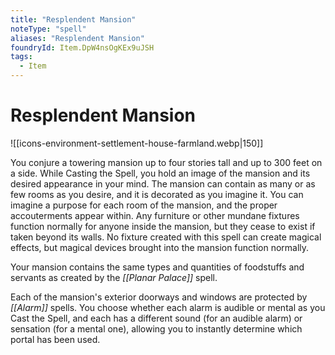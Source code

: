 ```yaml
---
title: "Resplendent Mansion"
noteType: "spell"
aliases: "Resplendent Mansion"
foundryId: Item.DpW4nsOgKEx9uJSH
tags:
  - Item
---
```


# Resplendent Mansion
![[icons-environment-settlement-house-farmland.webp|150]]

You conjure a towering mansion up to four stories tall and up to 300 feet on a side. While Casting the Spell, you hold an image of the mansion and its desired appearance in your mind. The mansion can contain as many or as few rooms as you desire, and it is decorated as you imagine it. You can imagine a purpose for each room of the mansion, and the proper accouterments appear within. Any furniture or other mundane fixtures function normally for anyone inside the mansion, but they cease to exist if taken beyond its walls. No fixture created with this spell can create magical effects, but magical devices brought into the mansion function normally.

Your mansion contains the same types and quantities of foodstuffs and servants as created by the _[[Planar Palace]]_ spell.

Each of the mansion's exterior doorways and windows are protected by _[[Alarm]]_ spells. You choose whether each alarm is audible or mental as you Cast the Spell, and each has a different sound (for an audible alarm) or sensation (for a mental one), allowing you to instantly determine which portal has been used.
